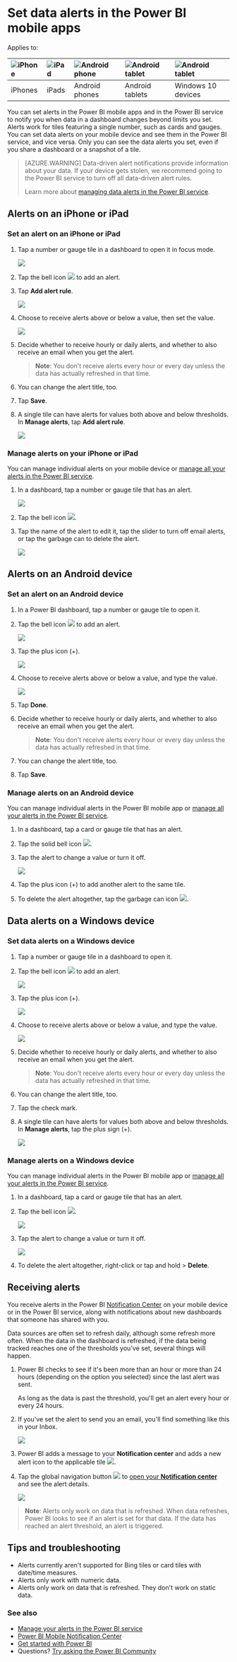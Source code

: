 <properties
   pageTitle="Set data alerts in the Power BI mobile apps"
   description="Learn to set alerts to notify you when data in a dashboard changes beyond limits you set in the Power BI mobile apps and in the Power BI service."
   services="powerbi"
   documentationCenter=""
   authors="maggiesMSFT"
   manager="erikre"
   backup=""
   editor=""
   tags=""
   qualityFocus="no"
   qualityDate=""/>

<tags
   ms.service="powerbi"
   ms.devlang="NA"
   ms.topic="article"
   ms.tgt_pltfrm="NA"
   ms.workload="powerbi"
   ms.date="03/10/2017"
   ms.author="maggies"/>

# Set data alerts in the Power BI mobile apps

Applies to:

| ![iPhone](media/powerbi-mobile-set-data-alerts-in-the-iphone-app/iphone-logo-50-px.png) | ![iPad](media/powerbi-mobile-set-data-alerts-in-the-iphone-app/ipad-logo-50-px.png) | ![Android phone](media/powerbi-mobile-set-data-alerts-in-the-iphone-app/android-phone-logo-50-px.png) | ![Android tablet](media/powerbi-mobile-set-data-alerts-in-the-iphone-app/android-tablet-logo-50-px.png) | ![Android tablet](media/powerbi-mobile-set-data-alerts-in-the-iphone-app/win-10-logo-50-px.png) |
|:------------------------|:----------------------------|:----------------------------|:----------------------------------------|:-----------------|
| iPhones | iPads | Android phones | Android tablets | Windows 10 devices |

You can set alerts in the Power BI mobile apps and in the Power BI service to notify you when data in a dashboard changes beyond limits you set. Alerts work for tiles featuring a single number, such as cards and gauges. You can set data alerts on your mobile device and see them in the Power BI service, and vice versa. Only you can see the data alerts you set, even if you share a dashboard or a snapshot of a tile.

> [AZURE.WARNING] Data-driven alert notifications provide information about your data. If your device gets stolen, we recommend going to the Power BI service to turn off all data-driven alert rules. 
> 
> Learn more about [managing data alerts in the Power BI service](powerbi-service-set-data-alerts.md).

## Alerts on an iPhone or iPad

### Set an alert on an iPhone or iPad

1.  Tap a number or gauge tile in a dashboard to open it in focus mode.  

    ![](media/powerbi-mobile-set-data-alerts-in-the-iphone-app/power-bi-iphone-card-visual.png)

2.  Tap the bell icon ![](media/powerbi-mobile-set-data-alerts-in-the-iphone-app/power-bi-iphone-alert-icon.png) to add an alert.  

3.  Tap **Add alert rule**.

    ![](media/powerbi-mobile-set-data-alerts-in-the-iphone-app/power-bi-iphone-add-alert-rule.png)

4.  Choose to receive alerts above or below a value, then set the value.

    ![](media/powerbi-mobile-set-data-alerts-in-the-iphone-app/power-bi-iphone-set-alert-threshold.png)

4.  Decide whether to receive hourly or daily alerts, and whether to also receive an email when you get the alert.

    >**Note**: You don't receive alerts every hour or every day unless the data has actually refreshed in that time.

6.  You can change the alert title, too.

6.  Tap **Save**.

7.  A single tile can have alerts for values both above and below thresholds. In **Manage alerts**, tap **Add alert rule**.

    ![](media/powerbi-mobile-set-data-alerts-in-the-iphone-app/power-bi-iphone-add-another-alert-rule.png)

### Manage alerts on your iPhone or iPad

You can manage individual alerts on your mobile device or [manage all your alerts in the Power BI service](powerbi-service-set-data-alerts.md).

1.  In a dashboard, tap a number or gauge tile that has an alert.  

    ![](media/powerbi-mobile-set-data-alerts-in-the-iphone-app/power-bi-iphone-card-visual.png)

2.  Tap the bell icon ![](media/powerbi-mobile-set-data-alerts-in-the-iphone-app/power-bi-iphone-has-alert-icon.png).  

3. Tap the name of the alert to edit it, tap the slider to turn off email alerts, or tap the garbage can to delete the alert.

    ![](media/powerbi-mobile-set-data-alerts-in-the-iphone-app/power-bi-iphone-edit-delete-alert.png)

## Alerts on an Android device

### Set an alert on an Android device

1.  In a Power BI dashboard, tap a number or gauge tile to open it.  

2.  Tap the bell icon ![](media/powerbi-mobile-set-data-alerts-in-the-iphone-app/power-bi-android-alert-icon.png) to add an alert.  

    ![](media/powerbi-mobile-set-data-alerts-in-the-iphone-app/power-bi-android-tap-alert.png)

3.  Tap the plus icon (+).

    ![](media/powerbi-mobile-set-data-alerts-in-the-iphone-app/power-bi-android-plus-alert.png)

4.  Choose to receive alerts above or below a value, and type the value.

    ![](media/powerbi-mobile-set-data-alerts-in-the-iphone-app/power-bi-android-tablet-set-alert-condition.png)

4.  Tap **Done**.

5.  Decide whether to receive hourly or daily alerts, and whether to also receive an email when you get the alert.

    >**Note**: You don't receive alerts every hour or every day unless the data has actually refreshed in that time.

6.  You can change the alert title, too.

6.  Tap **Save**.

### Manage alerts on an Android device

You can manage individual alerts in the Power BI mobile app or [manage all your alerts in the Power BI service](powerbi-service-set-data-alerts.md).

1.  In a dashboard, tap a card or gauge tile that has an alert.  

2.  Tap the solid bell icon ![](media/powerbi-mobile-set-data-alerts-in-the-iphone-app/power-bi-android-filled-alert-bell.png).  

3. Tap the alert to change a value or turn it off.

    ![](media/powerbi-mobile-set-data-alerts-in-the-iphone-app/power-bi-android-manage-alerts.png)

4. Tap the plus icon (+) to add another alert to the same tile.

4. To delete the alert altogether, tap the garbage can icon ![](media/powerbi-mobile-set-data-alerts-in-the-iphone-app/power-bi-android-delete-alert-icon.png).

## Data alerts on a Windows device

### Set data alerts on a Windows device

1.  Tap a number or gauge tile in a dashboard to open it.  

2.  Tap the bell icon ![](media/powerbi-mobile-set-data-alerts-in-the-iphone-app/power-bi-windows-10-alert-bell-off.png) to add an alert.  

    ![](media/powerbi-mobile-set-data-alerts-in-the-iphone-app/power-bi-windows-10-tap-alert.png)

3.  Tap the plus icon (+).

    ![](media/powerbi-mobile-set-data-alerts-in-the-iphone-app/power-bi-windows-10-no-alerts-yet.png)

4.  Choose to receive alerts above or below a value, and type the value.

    ![](media/powerbi-mobile-set-data-alerts-in-the-iphone-app/power-bi-windows-10-set-alert.png)

4.  Decide whether to receive hourly or daily alerts, and whether to also receive an email when you get the alert.

    >**Note**: You don't receive alerts every hour or every day unless the data has actually refreshed in that time.

6.  You can change the alert title, too.

6.  Tap the check mark.

7.  A single tile can have alerts for values both above and below thresholds. In **Manage alerts**, tap the plus sign (+).

    ![](media/powerbi-mobile-set-data-alerts-in-the-iphone-app/power-bi-windows-10-add-another-alert.png)

### Manage alerts on a Windows device

You can manage individual alerts in the Power BI mobile app or [manage all your alerts in the Power BI service](powerbi-service-set-data-alerts.md).

1.  In a dashboard, tap a card or gauge tile that has an alert.  

2.  Tap the bell icon ![](media/powerbi-mobile-set-data-alerts-in-the-iphone-app/power-bi-windows-10-alert-bell-on.png).  

    ![](media/powerbi-mobile-set-data-alerts-in-the-iphone-app/power-bi-windows-10-has-alerts.png)

3. Tap the alert to change a value or turn it off.

    ![](media/powerbi-mobile-set-data-alerts-in-the-iphone-app/power-bi-windows-10-add-another-alert.png)

4. To delete the alert altogether, right-click or tap and hold > **Delete**.


## Receiving alerts

You receive alerts in the Power BI [Notification Center](powerbi-mobile-notification-center.md) on your mobile device or in the Power BI service, along with notifications about new dashboards that someone has shared with you.

Data sources are often set to refresh daily, although some refresh more often. When the data in the dashboard is refreshed, if the data being tracked reaches one of the thresholds you've set, several things will happen.

1.  Power BI checks to see if it's been more than an hour or more than 24 hours (depending on the option you selected) since the last alert was sent.

    As long as the data is past the threshold, you'll get an alert every hour or every 24 hours.

2.  If you've set the alert to send you an email, you'll find something like this in your Inbox.

    ![](media/powerbi-mobile-set-data-alerts-in-the-iphone-app/powerbi-alerts-email.png)

3.  Power BI adds a message to your **Notification center** and adds a new alert icon to the applicable tile ![](media/powerbi-mobile-set-data-alerts-in-the-iphone-app/powerbi-alert-tile-notification-icon.png).


4. Tap the global navigation button ![](media/powerbi-mobile-set-data-alerts-in-the-iphone-app/power-bi-iphone-alert-global-nav-button.png) to [open your **Notification center**](powerbi-mobile-notification-center.md) and see the alert details.

     ![](media/powerbi-mobile-set-data-alerts-in-the-iphone-app/power-bi-iphone-notifications.png) 

>**Note**: Alerts only work on data that is refreshed. When data refreshes, Power BI looks to see if an alert is set for that data. If the data has reached an alert threshold, an alert is triggered.

## Tips and troubleshooting
- Alerts currently aren't supported for Bing tiles or card tiles with date/time measures.
- Alerts only work with numeric data.
- Alerts only work on data that is refreshed. They don't work on static data.

### See also  
- [Manage your alerts in the Power BI service](powerbi-service-set-data-alerts.md)
- [Power BI Mobile Notification Center](powerbi-mobile-notification-center.md)
- [Get started with Power BI](powerbi-service-get-started.md)  
- Questions? [Try asking the Power BI Community](http://community.powerbi.com/)
